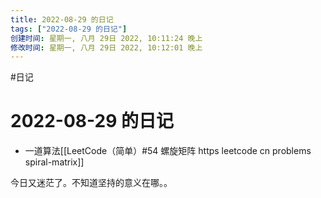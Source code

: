 ```yaml
---
title: 2022-08-29 的日记
tags: ["2022-08-29 的日记"]
创建时间: 星期一, 八月 29日 2022, 10:11:24 晚上
修改时间: 星期一, 八月 29日 2022, 10:12:01 晚上
---
```

#日记

# 2022-08-29 的日记

- 一道算法[[LeetCode（简单）#54 螺旋矩阵 https leetcode cn problems spiral-matrix]]

今日又迷茫了。不知道坚持的意义在哪。。